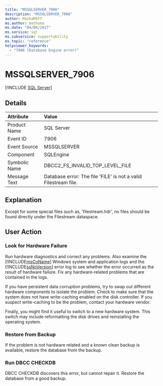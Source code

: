 ```yaml
---
title: "MSSQLSERVER_7906"
description: "MSSQLSERVER_7906"
author: MashaMSFT
ms.author: mathoma
ms.date: "04/04/2017"
ms.service: sql
ms.subservice: supportability
ms.topic: "reference"
helpviewer_keywords:
  - "7906 (Database Engine error)"
---
```

# MSSQLSERVER_7906
 [!INCLUDE [SQL Server](../../includes/applies-to-version/sqlserver.md)]
  
## Details  
  
| Attribute | Value |  
| :-------- | :---- |  
|Product Name|SQL Server|  
|Event ID|7906|  
|Event Source|MSSQLSERVER|  
|Component|SQLEngine|  
|Symbolic Name|DBCC2_FS_INVALID_TOP_LEVEL_FILE|  
|Message Text|Database error: The file 'FILE' is not a valid Filestream file.|  
  
## Explanation

Except for some special files such as, 'filestream.hdr', no files should be found directly under the Filestream dataspace.  
  
## User Action  
  
### Look for Hardware Failure

Run hardware diagnostics and correct any problems. Also examine the [!INCLUDE[msCoName](../../includes/msconame-md.md)] Windows system and application logs and the [!INCLUDE[ssNoVersion](../../includes/ssnoversion-md.md)] error log to see whether the error occurred as the result of hardware failure. Fix any hardware-related problems that are contained in the logs.  
  
If you have persistent data corruption problems, try to swap out different hardware components to isolate the problem. Check to make sure that the system does not have write-caching enabled on the disk controller. If you suspect write-caching to be the problem, contact your hardware vendor.  
  
Finally, you might find it useful to switch to a new hardware system. This switch may include reformatting the disk drives and reinstalling the operating system.  
  
### Restore from Backup

If the problem is not hardware related and a known clean backup is available, restore the database from the backup.  
  
### Run DBCC CHECKDB

DBCC CHECKDB discovers this error, but cannot repair it. Restore the database from a good backup.
